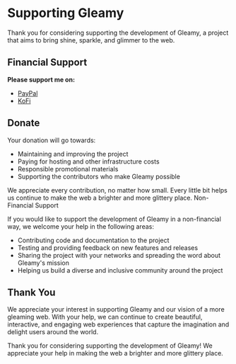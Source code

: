 # Supporting Gleamy

Thank you for considering supporting the development of Gleamy, a project that aims to bring shine, sparkle, and glimmer to the web.

## Financial Support

**Please support me on:**

- [PayPal](https://www.paypal.com/donate/?business=MR2D54SP47FHA&no_recurring=0&item_name=Help+me+support+Gleamy+NPM+package+for+further+development+and+support%21%0A%0AThank+you%21&currency_code=EUR)
- [KoFi](https://ko-fi.com/gleamy)

## Donate

Your donation will go towards:

- Maintaining and improving the project
- Paying for hosting and other infrastructure costs
- Responsible promotional materials
- Supporting the contributors who make Gleamy possible

We appreciate every contribution, no matter how small. Every little bit helps us continue to make the web a brighter and more glittery place.
Non-Financial Support

If you would like to support the development of Gleamy in a non-financial way, we welcome your help in the following areas:

- Contributing code and documentation to the project
- Testing and providing feedback on new features and releases
- Sharing the project with your networks and spreading the word about Gleamy's mission
- Helping us build a diverse and inclusive community around the project

## Thank You

We appreciate your interest in supporting Gleamy and our vision of a more gleaming web. With your help, we can continue to create beautiful, interactive, and engaging web experiences that capture the imagination and delight users around the world.

Thank you for considering supporting the development of Gleamy! We appreciate your help in making the web a brighter and more glittery place.
